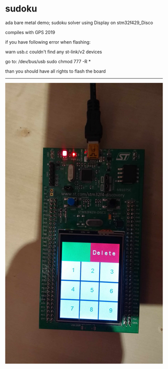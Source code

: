 # sudoku
ada bare metal demo; 
sudoku solver using Display on stm32f429_Disco

compiles with GPS 2019

if you have following error when flashing:

warn usb.c couldn't find any st-link/v2 devices

go to:
/dev/bus/usb
sudo chmod 777 -R *

than you should have all rights to flash the board

<hr>
<p><a target="_blank" href="sudoku_demo.jpg?raw=true"><img src="sudoku_demo.jpg?raw=true" alt="Demo" title="Demo" style="max-width:100%;"></a></p>
